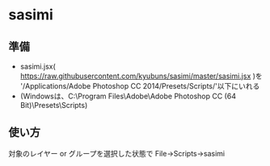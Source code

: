# sasimi

## 準備

* sasimi.jsx( https://raw.githubusercontent.com/kyubuns/sasimi/master/sasimi.jsx )を
'/Applications/Adobe Photoshop CC 2014/Presets/Scripts/'以下にいれる
 * (Windowsは、C:\Program Files\Adobe\Adobe Photoshop CC (64 Bit)\Presets\Scripts\)

## 使い方

対象のレイヤー or グループを選択した状態で
File->Scripts->sasimi
